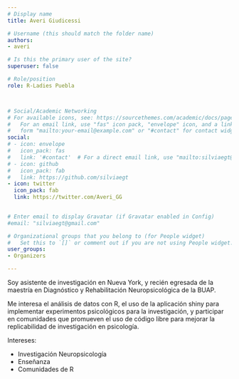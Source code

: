 ```yaml
---
# Display name
title: Averi Giudicessi

# Username (this should match the folder name)
authors:
- averi

# Is this the primary user of the site?
superuser: false

# Role/position
role: R-Ladies Puebla



# Social/Academic Networking
# For available icons, see: https://sourcethemes.com/academic/docs/page-builder/#icons
#   For an email link, use "fas" icon pack, "envelope" icon, and a link in the
#   form "mailto:your-email@example.com" or "#contact" for contact widget.
social:
# - icon: envelope
#   icon_pack: fas
#   link: '#contact'  # For a direct email link, use "mailto:silviaegt@gmail.com".
# - icon: github
#   icon_pack: fab
#   link: https://github.com/silviaegt
- icon: twitter
  icon_pack: fab
  link: https://twitter.com/Averi_GG
  

# Enter email to display Gravatar (if Gravatar enabled in Config)
#email: "silviaegt@gmail.com"

# Organizational groups that you belong to (for People widget)
#   Set this to `[]` or comment out if you are not using People widget.
user_groups:
- Organizers

---
```


Soy asistente de investigación en Nueva York, y recién egresada de la maestría en Diagnóstico y Rehabilitación Neuropsicológica de la BUAP. 

Me interesa el análisis de datos con R, el uso de la aplicación shiny para implementar experimentos psicológicos para la investigación, y participar en comunidades que promueven el uso de código libre para mejorar la replicabilidad de investigación en psicología.

Intereses:
- Investigación Neuropsicología
- Enseñanza
- Comunidades de R

